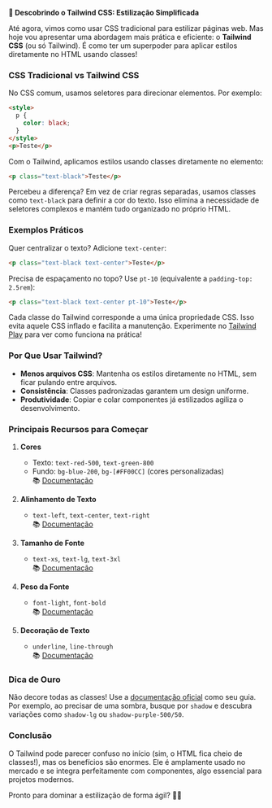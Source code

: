

**🚀 Descobrindo o Tailwind CSS: Estilização Simplificada**

Até agora, vimos como usar CSS tradicional para estilizar páginas web. Mas hoje vou apresentar uma abordagem mais prática e eficiente: o **Tailwind CSS** (ou só Tailwind). É como ter um superpoder para aplicar estilos diretamente no HTML usando classes!

### CSS Tradicional vs Tailwind CSS

No CSS comum, usamos seletores para direcionar elementos. Por exemplo:

```html
<style>
  p {
    color: black;
  }
</style>
<p>Teste</p>
```

Com o Tailwind, aplicamos estilos usando classes diretamente no elemento:

```html
<p class="text-black">Teste</p>
```

Percebeu a diferença? Em vez de criar regras separadas, usamos classes como `text-black` para definir a cor do texto. Isso elimina a necessidade de seletores complexos e mantém tudo organizado no próprio HTML.

### Exemplos Práticos

Quer centralizar o texto? Adicione `text-center`:

```html
<p class="text-black text-center">Teste</p>
```

Precisa de espaçamento no topo? Use `pt-10` (equivalente a `padding-top: 2.5rem`):

```html
<p class="text-black text-center pt-10">Teste</p>
```

Cada classe do Tailwind corresponde a uma única propriedade CSS. Isso evita aquele CSS inflado e facilita a manutenção. Experimente no [Tailwind Play]([DOCS]) para ver como funciona na prática!

### Por Que Usar Tailwind?

- **Menos arquivos CSS**: Mantenha os estilos diretamente no HTML, sem ficar pulando entre arquivos.
- **Consistência**: Classes padronizadas garantem um design uniforme.
- **Produtividade**: Copiar e colar componentes já estilizados agiliza o desenvolvimento.

### Principais Recursos para Começar

1. **Cores**  
   - Texto: `text-red-500`, `text-green-800`  
   - Fundo: `bg-blue-200`, `bg-[#FF00CC]` (cores personalizadas)  
   📚 [Documentação]([DOCS])

2. **Alinhamento de Texto**  
   - `text-left`, `text-center`, `text-right`  
   📚 [Documentação]([DOCS])

3. **Tamanho de Fonte**  
   - `text-xs`, `text-lg`, `text-3xl`  
   📚 [Documentação]([DOCS])

4. **Peso da Fonte**  
   - `font-light`, `font-bold`  
   📚 [Documentação]([DOCS])

5. **Decoração de Texto**  
   - `underline`, `line-through`  
   📚 [Documentação]([DOCS])

### Dica de Ouro

Não decore todas as classes! Use a [documentação oficial]([DOCS]) como seu guia. Por exemplo, ao precisar de uma sombra, busque por `shadow` e descubra variações como `shadow-lg` ou `shadow-purple-500/50`.

### Conclusão

O Tailwind pode parecer confuso no início (sim, o HTML fica cheio de classes!), mas os benefícios são enormes. Ele é amplamente usado no mercado e se integra perfeitamente com componentes, algo essencial para projetos modernos. 

Pronto para dominar a estilização de forma ágil? 🎨✨